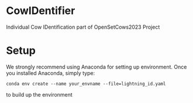 # CowIDentifier
Individual Cow IDentification part of OpenSetCows2023 Project

# Setup
We strongly recommend using Anaconda for setting up environment. Once you installed Anaconda, simply type:
```
conda env create --name your_envname --file=lightning_id.yaml
```
to build up the environment

